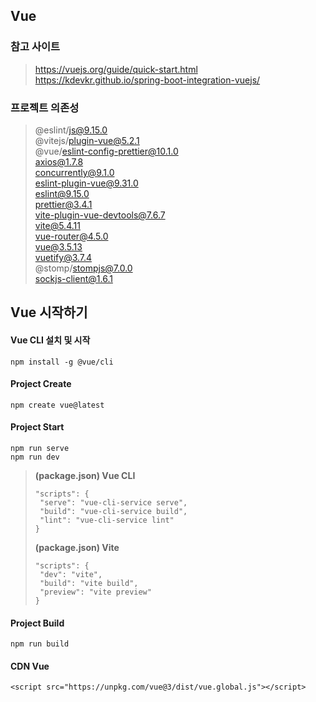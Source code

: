 ## Vue
### 참고 사이트
> https://vuejs.org/guide/quick-start.html <br>
> https://kdevkr.github.io/spring-boot-integration-vuejs/
  
### 프로젝트 의존성
> @eslint/js@9.15.0 <br>
> @vitejs/plugin-vue@5.2.1 <br>
> @vue/eslint-config-prettier@10.1.0 <br>
> axios@1.7.8 <br>
> concurrently@9.1.0 <br>
> eslint-plugin-vue@9.31.0 <br>
> eslint@9.15.0 <br>
> prettier@3.4.1 <br>
> vite-plugin-vue-devtools@7.6.7 <br>
> vite@5.4.11 <br>
> vue-router@4.5.0 <br>
> vue@3.5.13 <br>
> vuetify@3.7.4 <br>
> @stomp/stompjs@7.0.0 <br>
> sockjs-client@1.6.1 <br>

## Vue 시작하기

#### Vue CLI 설치 및 시작
```
npm install -g @vue/cli
```

#### Project Create
```
npm create vue@latest
```

#### Project Start
```
npm run serve
npm run dev
```

> **(package.json) Vue CLI**
>```
> "scripts": {
>  "serve": "vue-cli-service serve",
>  "build": "vue-cli-service build",
>  "lint": "vue-cli-service lint"
> }
>```
> **(package.json) Vite**
> ```
> "scripts": {
>  "dev": "vite",
>  "build": "vite build",
>  "preview": "vite preview"
> }
> ```

#### Project Build
```
npm run build
```

#### CDN Vue
```
<script src="https://unpkg.com/vue@3/dist/vue.global.js"></script>
```

<!--
- - - - -

## json-server

#### Json-server Start
```
json-server --watch file.json [--port 3001]
```
```
npm run db
```

#### Json-server + vite
```
npm install concurrently --save-dev
```

#### (package.json) 프로젝트와 동작 설정
```
"scripts": {
  "dev": "concurrently \"json-server --watch db.json --port 3001\" \"vite\""
}
```

-->
